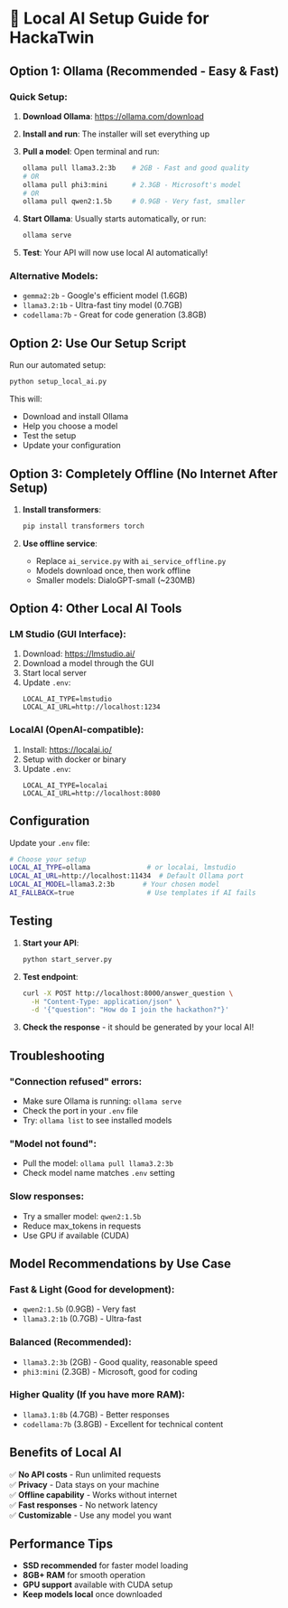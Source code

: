 # 🤖 Local AI Setup Guide for HackaTwin

## Option 1: Ollama (Recommended - Easy & Fast)

### Quick Setup:
1. **Download Ollama**: https://ollama.com/download
2. **Install and run**: The installer will set everything up
3. **Pull a model**: Open terminal and run:
   ```bash
   ollama pull llama3.2:3b    # 2GB - Fast and good quality
   # OR
   ollama pull phi3:mini      # 2.3GB - Microsoft's model
   # OR  
   ollama pull qwen2:1.5b     # 0.9GB - Very fast, smaller
   ```

4. **Start Ollama**: Usually starts automatically, or run:
   ```bash
   ollama serve
   ```

5. **Test**: Your API will now use local AI automatically!

### Alternative Models:
- `gemma2:2b` - Google's efficient model (1.6GB)
- `llama3.2:1b` - Ultra-fast tiny model (0.7GB)
- `codellama:7b` - Great for code generation (3.8GB)

## Option 2: Use Our Setup Script

Run our automated setup:
```bash
python setup_local_ai.py
```

This will:
- Download and install Ollama
- Help you choose a model
- Test the setup
- Update your configuration

## Option 3: Completely Offline (No Internet After Setup)

1. **Install transformers**:
   ```bash
   pip install transformers torch
   ```

2. **Use offline service**:
   - Replace `ai_service.py` with `ai_service_offline.py`
   - Models download once, then work offline
   - Smaller models: DialoGPT-small (~230MB)

## Option 4: Other Local AI Tools

### LM Studio (GUI Interface):
1. Download: https://lmstudio.ai/
2. Download a model through the GUI
3. Start local server
4. Update `.env`:
   ```
   LOCAL_AI_TYPE=lmstudio
   LOCAL_AI_URL=http://localhost:1234
   ```

### LocalAI (OpenAI-compatible):
1. Install: https://localai.io/
2. Setup with docker or binary
3. Update `.env`:
   ```
   LOCAL_AI_TYPE=localai
   LOCAL_AI_URL=http://localhost:8080
   ```

## Configuration

Update your `.env` file:
```bash
# Choose your setup
LOCAL_AI_TYPE=ollama              # or localai, lmstudio
LOCAL_AI_URL=http://localhost:11434  # Default Ollama port
LOCAL_AI_MODEL=llama3.2:3b       # Your chosen model
AI_FALLBACK=true                  # Use templates if AI fails
```

## Testing

1. **Start your API**:
   ```bash
   python start_server.py
   ```

2. **Test endpoint**:
   ```bash
   curl -X POST http://localhost:8000/answer_question \
     -H "Content-Type: application/json" \
     -d '{"question": "How do I join the hackathon?"}'
   ```

3. **Check the response** - it should be generated by your local AI!

## Troubleshooting

### "Connection refused" errors:
- Make sure Ollama is running: `ollama serve`
- Check the port in your `.env` file
- Try: `ollama list` to see installed models

### "Model not found":
- Pull the model: `ollama pull llama3.2:3b`
- Check model name matches `.env` setting

### Slow responses:
- Try a smaller model: `qwen2:1.5b`
- Reduce max_tokens in requests
- Use GPU if available (CUDA)

## Model Recommendations by Use Case

### **Fast & Light** (Good for development):
- `qwen2:1.5b` (0.9GB) - Very fast
- `llama3.2:1b` (0.7GB) - Ultra-fast

### **Balanced** (Recommended):
- `llama3.2:3b` (2GB) - Good quality, reasonable speed
- `phi3:mini` (2.3GB) - Microsoft, good for coding

### **Higher Quality** (If you have more RAM):
- `llama3.1:8b` (4.7GB) - Better responses
- `codellama:7b` (3.8GB) - Excellent for technical content

## Benefits of Local AI

✅ **No API costs** - Run unlimited requests  
✅ **Privacy** - Data stays on your machine  
✅ **Offline capability** - Works without internet  
✅ **Fast responses** - No network latency  
✅ **Customizable** - Use any model you want  

## Performance Tips

- **SSD recommended** for faster model loading
- **8GB+ RAM** for smooth operation
- **GPU support** available with CUDA setup
- **Keep models local** once downloaded
